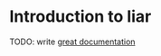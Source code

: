 # Introduction to liar

TODO: write [great documentation](http://jacobian.org/writing/what-to-write/)

